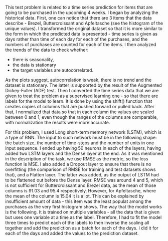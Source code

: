 This test problem is related to a time series prediction for items that are going to be purchased in the upcoming 4 weeks. 
I began by analyzing the historical data. 
First, one can notice that there are 3 items that the data describe - Brezel, Buttercroissant and Apfeltasche (see the histogram of the unique values). I transformed the original dataset so that it is more similar to the form in which the predicted data is presented - time series is given as days rather than time of each day for each of the purchases, and the numbers of purchases are counted for each of the items.
I then analyzed the trends of the data to check whether:
- there is seasonality, 
- the data is stationary 
- the target variables are autocorrelated.  

As the plots suggest, autocorrelation is weak, there is no trend and the dataset is stationary. The latter is supported by the result of the Augmented Dickey-Fuller (ADF) test.
Then I converted the time series data that we are given to treat the problem as a supervised learning one - so that there are labels for the model to learn. It is done by using the shift() function that creates copies of columns that are pushed forward or pulled back. 
After that, I normalized that data so that in each column the values are scaled between 0 and 1, even though the ranges of the columns are comparable, with normalization the results were more accurate. 

For this problem, I used Long short-term memory network (LSTM), which is a type of RNN. 
The input to such network must be in the following shape: the batch size, the number of time-steps and the number of units in one input sequence. I ended up having 50 neurons in each of the layers, having added two LSTM layers and the Dense layer at the end. As it was mentioned in the description of the task, we use RMSE as the metric, so the loss function is MSE. I also added a Dropout layer to ensure that there is no overfitting (the comparison of RMSE for training and test datasets shows that), and a Flatten layer. The latter was added, as the output of LSTM had to be flattened out before the Dense layer. 
RMSE was around 4 and 5, which is not sufficient for Buttercroissant and Brezel data, as the mean of those columns is 91.03 and 95.4 respectively. However, for Apfeltasche, where the mean of the column is 15.04 it is a lot. This can be explained by insufficient amount of data - this item was the least populat among the purchases as the very first histogram shows. 
The way that the model works is the following. It is trained on multiple variables - all the data that is given but uses one variable at a time as the label. Therefore, I had to fit the model three times to predict each of the labels to then inverse the scaling all together and add the prediction as a batch for each of the days. I did it for each of the days and added the values to the prediction dataset. 
